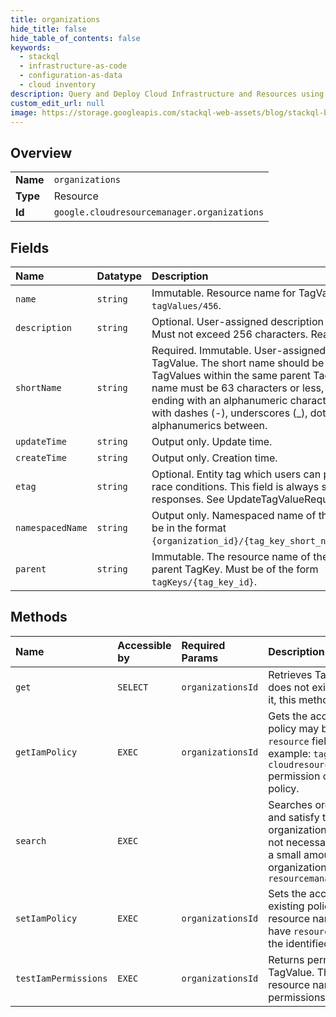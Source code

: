 ```yaml
---
title: organizations
hide_title: false
hide_table_of_contents: false
keywords:
  - stackql
  - infrastructure-as-code
  - configuration-as-data
  - cloud inventory
description: Query and Deploy Cloud Infrastructure and Resources using SQL
custom_edit_url: null
image: https://storage.googleapis.com/stackql-web-assets/blog/stackql-blog-post-featured-image.png
---
```

  
    

## Overview
<table><tbody>
<tr><td><b>Name</b></td><td><code>organizations</code></td></tr>
<tr><td><b>Type</b></td><td>Resource</td></tr>
<tr><td><b>Id</b></td><td><code>google.cloudresourcemanager.organizations</code></td></tr>
</tbody></table>

## Fields
| Name | Datatype | Description |
|:-----|:---------|:------------|
| `name` | `string` | Immutable. Resource name for TagValue in the format `tagValues/456`. |
| `description` | `string` | Optional. User-assigned description of the TagValue. Must not exceed 256 characters. Read-write. |
| `shortName` | `string` | Required. Immutable. User-assigned short name for TagValue. The short name should be unique for TagValues within the same parent TagKey. The short name must be 63 characters or less, beginning and ending with an alphanumeric character ([a-z0-9A-Z]) with dashes (-), underscores (_), dots (.), and alphanumerics between. |
| `updateTime` | `string` | Output only. Update time. |
| `createTime` | `string` | Output only. Creation time. |
| `etag` | `string` | Optional. Entity tag which users can pass to prevent race conditions. This field is always set in server responses. See UpdateTagValueRequest for details. |
| `namespacedName` | `string` | Output only. Namespaced name of the TagValue. Must be in the format `{organization_id}/{tag_key_short_name}/{short_name}`. |
| `parent` | `string` | Immutable. The resource name of the new TagValue's parent TagKey. Must be of the form `tagKeys/{tag_key_id}`. |
## Methods
| Name | Accessible by | Required Params | Description |
|:-----|:--------------|:----------------|:------------|
| `get` | `SELECT` | `organizationsId` | Retrieves TagValue. If the TagValue or namespaced name does not exist, or if the user does not have permission to view it, this method will return `PERMISSION_DENIED`. |
| `getIamPolicy` | `EXEC` | `organizationsId` | Gets the access control policy for a TagValue. The returned policy may be empty if no such policy or resource exists. The `resource` field should be the TagValue's resource name. For example: `tagValues/1234`. The caller must have the `cloudresourcemanager.googleapis.com/tagValues.getIamPolicy` permission on the identified TagValue to get the access control policy. |
| `search` | `EXEC` |  | Searches organization resources that are visible to the user and satisfy the specified filter. This method returns organizations in an unspecified order. New organizations do not necessarily appear at the end of the results, and may take a small amount of time to appear. Search will only return organizations on which the user has the permission `resourcemanager.organizations.get` |
| `setIamPolicy` | `EXEC` | `organizationsId` | Sets the access control policy on a TagValue, replacing any existing policy. The `resource` field should be the TagValue's resource name. For example: `tagValues/1234`. The caller must have `resourcemanager.tagValues.setIamPolicy` permission on the identified tagValue. |
| `testIamPermissions` | `EXEC` | `organizationsId` | Returns permissions that a caller has on the specified TagValue. The `resource` field should be the TagValue's resource name. For example: `tagValues/1234`. There are no permissions required for making this API call. |
